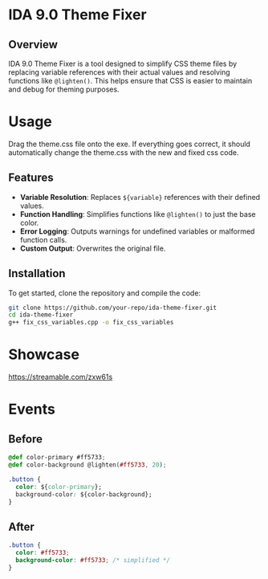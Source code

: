 # IDA 9.0 Theme Fixer

## Overview
IDA 9.0 Theme Fixer is a tool designed to simplify CSS theme files by replacing variable references with their actual values and resolving functions like `@lighten()`. This helps ensure that CSS is easier to maintain and debug for theming purposes.

# Usage
Drag the theme.css file onto the exe. If everything goes correct, it should automatically change the theme.css with the new and fixed css code.

## Features
- **Variable Resolution**: Replaces `${variable}` references with their defined values.
- **Function Handling**: Simplifies functions like `@lighten()` to just the base color.
- **Error Logging**: Outputs warnings for undefined variables or malformed function calls.
- **Custom Output**: Overwrites the original file.

## Installation
To get started, clone the repository and compile the code:

```bash
git clone https://github.com/your-repo/ida-theme-fixer.git
cd ida-theme-fixer
g++ fix_css_variables.cpp -o fix_css_variables
```

# Showcase
https://streamable.com/zxw61s

# Events
## Before
```css
@def color-primary #ff5733;
@def color-background @lighten(#ff5733, 20);

.button {
  color: ${color-primary};
  background-color: ${color-background};
}
```
## After
```css
.button {
  color: #ff5733;
  background-color: #ff5733; /* simplified */
}
```
